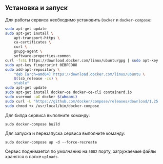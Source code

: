 ## Установка и запуск

Для работы сервиса необходимо установить `Docker` и `docker-compose`:
```bash
sudo apt-get update
sudo apt-get install \
    apt-transport-https \
    ca-certificates \
    curl \
    gnupg-agent \
    software-properties-common
curl -fsSL https://download.docker.com/linux/ubuntu/gpg | sudo apt-key add -
sudo apt-key fingerprint 0EBFCD88
sudo add-apt-repository \
    "deb [arch=amd64] https://download.docker.com/linux/ubuntu \
    $(lsb_release -cs) \
    stable"
sudo apt-get update
sudo apt-get install docker-ce docker-ce-cli containerd.io
sudo usermod -aG docker $(whoami)
sudo curl -L "https://github.com/docker/compose/releases/download/1.25.5/docker-compose-$(uname -s)-$(uname -m)" -o /usr/local/bin/docker-compose
sudo chmod +x /usr/local/bin/docker-compose
```

Для билда сервиса выполните команду:
```
sudo docker-compose build
```

Для запуска и перезапуска сервиса выполните команду:
```
sudo docker-compose up -d --force-recreate
```

Сервис поднимается по умолчанию на `5002` порту, загружаемые файлы хранятся в папке `uploads`.
